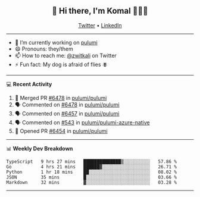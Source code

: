 <h2 align="center"> 👋 Hi there, I'm Komal 🧑🏾‍💻 </h2>
<p align="center">
    <a href="https://twitter.com/zwitkali">Twitter</a> •
    <a href="https://www.linkedin.com/in/komal-ali/">LinkedIn</a>
</p>

--------

- 🔭 I’m currently working on [pulumi](https://github.com/pulumi/pulumi)
- 😄 Pronouns: they/them
- 📫 How to reach me: [@zwitkali](https://twitter.com/zwitkali) on Twitter
- ⚡ Fun fact: My dog is afraid of flies 🪰

--------
💻 **Recent Activity**

<!--START_SECTION:activity-->
1. 🎉 Merged PR [#6478](https://github.com/pulumi/pulumi/pull/6478) in [pulumi/pulumi](https://github.com/pulumi/pulumi)
2. 🗣 Commented on [#6478](https://github.com/pulumi/pulumi/issues/6478) in [pulumi/pulumi](https://github.com/pulumi/pulumi)
3. 🗣 Commented on [#6457](https://github.com/pulumi/pulumi/issues/6457) in [pulumi/pulumi](https://github.com/pulumi/pulumi)
4. 🗣 Commented on [#543](https://github.com/pulumi/pulumi-azure-native/issues/543) in [pulumi/pulumi-azure-native](https://github.com/pulumi/pulumi-azure-native)
5. 💪 Opened PR [#6454](https://github.com/pulumi/pulumi/pull/6454) in [pulumi/pulumi](https://github.com/pulumi/pulumi)
<!--END_SECTION:activity-->

--------

📊 **Weekly Dev Breakdown**
<!--START_SECTION:waka-->
```text
TypeScript   9 hrs 27 mins   ██████████████▒░░░░░░░░░░   57.86 % 
Go           4 hrs 21 mins   ██████▓░░░░░░░░░░░░░░░░░░   26.71 % 
Python       1 hr 18 mins    ██░░░░░░░░░░░░░░░░░░░░░░░   08.02 % 
JSON         35 mins         █░░░░░░░░░░░░░░░░░░░░░░░░   03.66 % 
Markdown     32 mins         ▓░░░░░░░░░░░░░░░░░░░░░░░░   03.28 % 
```
<!--END_SECTION:waka-->

--------